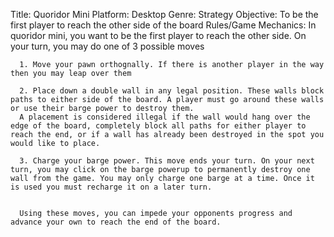 Title: Quoridor Mini
Platform: Desktop
Genre: Strategy
Objective: To be the first player to reach the other side of the board
Rules/Game Mechanics: In quoridor mini, you want to be the first player to reach the other side. On your turn, you may do one of 3 possible moves


      1. Move your pawn orthognally. If there is another player in the way then you may leap over them
      
      2. Place down a double wall in any legal position. These walls block paths to either side of the board. A player must go around these walls or use their barge power to destroy them.
      A placement is considered illegal if the wall would hang over the edge of the board, completely block all paths for either player to reach the end, or if a wall has already been destroyed in the spot you would like to place.
      
      3. Charge your barge power. This move ends your turn. On your next turn, you may click on the barge powerup to permanently destroy one wall from the game. You may only charge one barge at a time. Once it is used you must recharge it on a later turn.


      Using these moves, you can impede your opponents progress and advance your own to reach the end of the board. 

